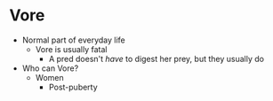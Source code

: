 <link
	rel="stylesheet"
	href="https://cdnjs.cloudflare.com/ajax/libs/github-markdown-css/5.8.1/github-markdown.min.css"
	integrity="sha512-BrOPA520KmDMqieeM7XFe6a3u3Sb3F1JBaQnrIAmWg3EYrciJ+Qqe6ZcKCdfPv26rGcgTrJnZ/IdQEct8h3Zhw=="
	crossorigin="anonymous"
	referrerpolicy="no-referrer"
/>
<!--
<style>
	body {
		font: 20px Verdana;
	}
</style>
-->

# Vore
- Normal part of everyday life
	- Vore is usually fatal
		- A pred doesn't _have_ to digest her prey, but they usually do
- Who can Vore?
	- Women
		- Post-puberty
